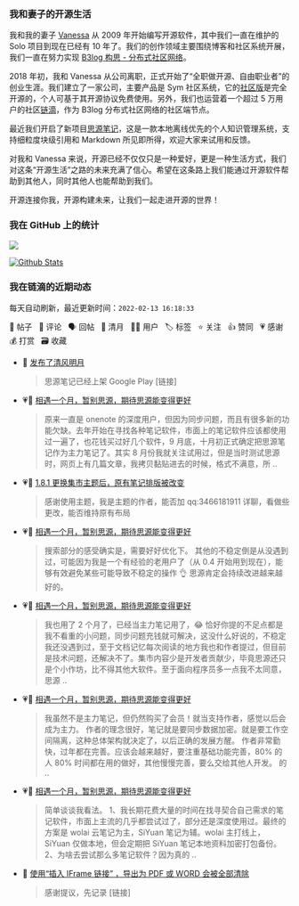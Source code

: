 ### 我和妻子的开源生活

我和我的妻子 [Vanessa](https://github.com/Vanessa219) 从 2009 年开始编写开源软件，其中我们一直在维护的 Solo 项目到现在已经有 10 年了。我们的创作领域主要围绕博客和社区系统开展，我们一直在努力实现 [B3log 构思 - 分布式社区网络](https://ld246.com/article/1546941897596)。

2018 年初，我和 Vanessa 从公司离职，正式开始了“全职做开源、自由职业者”的创业生涯。我们建立了一家公司，主要产品是 Sym 社区系统，它的[社区版](https://github.com/88250/symphony)是完全开源的，个人可基于其开源协议免费使用。另外，我们也运营着一个超过 5 万用户的社区[链滴](https://ld246.com)，作为 B3log 分布式社区网络的社区端节点。

最近我们开启了新项目[思源笔记](https://github.com/siyuan-note/siyuan)，这是一款本地离线优先的个人知识管理系统，支持细粒度块级引用和 Markdown 所见即所得，欢迎大家来试用和反馈。

对我和 Vanessa 来说，开源已经不仅仅只是一种爱好，更是一种生活方式，我们对这条“开源生活”之路的未来充满了信心。希望在这条路上我们能通过开源软件帮助到其他人，同时其他人也能帮助到我们。

开源连接你我，开源构建未来，让我们一起走进开源的世界！

### 我在 GitHub 上的统计

<a title="Hits" target="_blank" href="https://github.com/88250/88250"><img src="https://hits.b3log.org/88250/88250.svg"></a>

[![Github Stats](https://github-readme-stats.vercel.app/api?username=88250&theme=tokyonight&show_icons=true)](https://github.com/88250)

<!--events start -->

### 我在链滴的近期动态

每天自动刷新，最近更新时间：`2022-02-13 16:18:33`

📝 帖子 &nbsp; 💬 评论 &nbsp; 🗣 回帖 &nbsp; 🌙 清月 &nbsp; 👨‍💻 用户 &nbsp; 🏷️ 标签 &nbsp; ⭐️ 关注 &nbsp; 👍 赞同 &nbsp; 💗 感谢 &nbsp; 💰 打赏 &nbsp; 🗃 收藏

* 🌙 [发布了清风明月](https://ld246.com/member/88250/breezemoons/1644725510049)

  > 思源笔记已经上架 Google Play [链接]
* 💗💬 [相遇一个月，暂别思源，期待思源能变得更好](https://ld246.com/article/1644567910767/comment/1644677917676#comments)

  > 原来一直是 onenote 的深度用户，但因为同步问题，而且有很多新的功能欠缺。去年开始在寻找各种笔记软件，市面上的笔记软件应该都使用过一遍了，也花钱买过好几个软件，9 月底，十月初正式确定把思源笔记作为主力笔记了。其实 8 月份我就关注试用过，但是当时测试思源时，网页上有几篇文章，我拷贝黏贴进去的时候，格式不满意，所 ..
* 💗💬 [1.8.1 更换集市主题后，原有笔记排版被改变](https://ld246.com/article/1644664326132/comment/1644671672644#comments)

  > 感谢使用主题，我是主题的作者，能否加 qq:3466181911 详聊，看做些更改，能否维持原有布局
* 💗💬 [相遇一个月，暂别思源，期待思源能变得更好](https://ld246.com/article/1644567910767/comment/1644571559193#comments)

  > 搜索部分的感受确实是，需要好好优化下。 其他的不稳定倒是从没遇到过，可能因为我是一个有经验的老用户了（从 0.4 开始用到现在），能够有效避免某些可能导致不稳定的操作 👌 思源肯定会持续改进越来越好的。
* 💗💬 [相遇一个月，暂别思源，期待思源能变得更好](https://ld246.com/article/1644567910767/comment/1644581579867#comments)

  > 我也用了 2 个月了，已经当主力笔记用了，😂 恰好你提的不足点都是我不看重的小问题，同步问题充钱就可解决，这没什么好说的，不稳定我还没遇到过，至于文档记忆每次阅读的地方我也和作者提过，但目前是技术问题，还解决不了。集市内容少是开发者贡献少，毕竟思源还只是个小作坊，比不得其他大软件。至于面向程序员多一点我不太同意，思源 ..
* 💗💬 [相遇一个月，暂别思源，期待思源能变得更好](https://ld246.com/article/1644567910767/comment/1644574120410#comments)

  > 我虽然不是主力笔记，但仍然购买了会员！就当支持作者，感觉以后会成为主力。 作者的理念很好，笔记就是要同步数据加密。就是要工作空间隔离，这种总体架构就决定了，以后正确的发展方醒。 作者非常勤快，过年都在完善。应该会越来越好，要注重基础功能完善，80% 的人 80% 时间都在用的做好，其他慢慢完善，要么交给其他人开发。 的 ..
* 💗💬 [相遇一个月，暂别思源，期待思源能变得更好](https://ld246.com/article/1644567910767/comment/1644595532103#comments)

  > 简单谈谈我看法。 1、我长期花费大量的时间在找寻契合自己需求的笔记软件，市面上主流的几乎都尝试过了，部分还是深度使用过。最终的方案是 wolai 云笔记为主，SiYuan 笔记为辅。wolai 主打线上，SiYuan 仅做本地，但会定期把 SiYuan 笔记本地资料加密打包备份。 2、为啥去尝试那么多笔记软件？因为真的 ..
* 💬 [使用“插入 IFrame 链接” ，导出为 PDF 或 WORD 会被全部清除](https://ld246.com/article/1644563626049/comment/1644667535748#comments)

  > 感谢提议，先记录 [链接]


<!--events end -->
